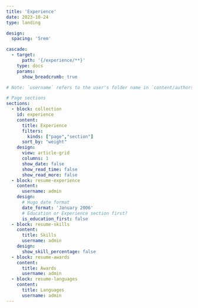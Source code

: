 ```yaml
---
title: 'Experience'
date: 2023-10-24
type: landing

design:
  spacing: '5rem'

cascade:
  - target:
      path: '{/experience/**}'
    type: docs
    params:
      show_breadcrumb: true

# Note: `username` refers to the user's folder name in `content/authors/`

# Page sections
sections:
  - block: collection
    id: experience
    content:
      title: Experience
      filters:
        kinds: ["page","section"]   
      sort_by: "weight"             
    design:
      view: article-grid            
      columns: 1
      show_date: false
      show_read_time: false
      show_read_more: false
  - block: resume-experience
    content:
      username: admin
    design:
      # Hugo date format
      date_format: 'January 2006'
      # Education or Experience section first?
      is_education_first: false
  - block: resume-skills
    content:
      title: Skills
      username: admin
    design:
      show_skill_percentage: false
  - block: resume-awards
    content:
      title: Awards
      username: admin
  - block: resume-languages
    content:
      title: Languages
      username: admin
---
```


